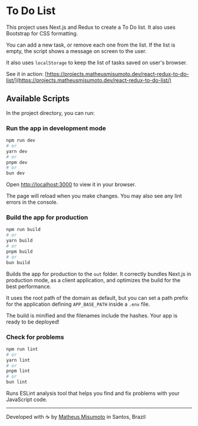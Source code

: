 # To Do List

This project uses Next.js and Redux to create a To Do list. It also uses Bootstrap for CSS formatting.

You can add a new task, or remove each one from the list. If the list is empty, the script shows a message on screen to the user.

It also uses ``localStorage`` to keep the list of tasks saved on user's browser.

See it in action: [https://projects.matheusmisumoto.dev/react-redux-to-do-list/](https://projects.matheusmisumoto.dev/react-redux-to-do-list/)

## Available Scripts

In the project directory, you can run:

### Run the app in development mode

```bash
npm run dev
# or
yarn dev
# or
pnpm dev
# or
bun dev
```

Open [http://localhost:3000](http://localhost:3000) to view it in your browser.

The page will reload when you make changes.
You may also see any lint errors in the console.

### Build the app for production

```bash
npm run build
# or
yarn build
# or
pnpm build
# or
bun build
```

Builds the app for production to the `out` folder.
It correctly bundles Next.js in production mode, as a client application, and optimizes the build for the best performance.

It uses the root path of the domain as default, but you can set a path prefix for the application defining `APP_BASE_PATH` inside a `.env` file.

The build is minified and the filenames include the hashes.
Your app is ready to be deployed!

### Check for problems

```bash
npm run lint
# or
yarn lint
# or
pnpm lint
# or
bun lint
```
Runs ESLint analysis tool that helps you find and fix problems with your JavaScript code.

---
Developed with ☕ by [Matheus Misumoto](https://matheusmisumoto.dev) in Santos, Brazil